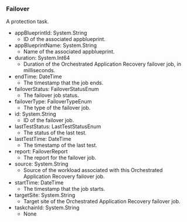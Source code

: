 ### Failover
A protection task.

- appBlueprintId: System.String
  - ID of the associated appblueprint.
- appBlueprintName: System.String
  - Name of the associated appblueprint.
- duration: System.Int64
  - Duration of the Orchestrated Application Recovery failover job, in milliseconds.
- endTime: DateTime
  - The timestamp that the job ends.
- failoverStatus: FailoverStatusEnum
  - The failover job status.
- failoverType: FailoverTypeEnum
  - The type of the failover job.
- id: System.String
  - ID of the failover job.
- lastTestStatus: LastTestStatusEnum
  - The status of the last test.
- lastTestTime: DateTime
  - The timestamp of the last test.
- report: FailoverReport
  - The report for the failover job.
- source: System.String
  - Source of the workload associated with this Orchestrated Application Recovery failover job.
- startTime: DateTime
  - The timestamp that the job starts.
- targetSite: System.String
  - Target site of the Orchestrated Application Recovery failover job.
- taskchainId: System.String
  - None

